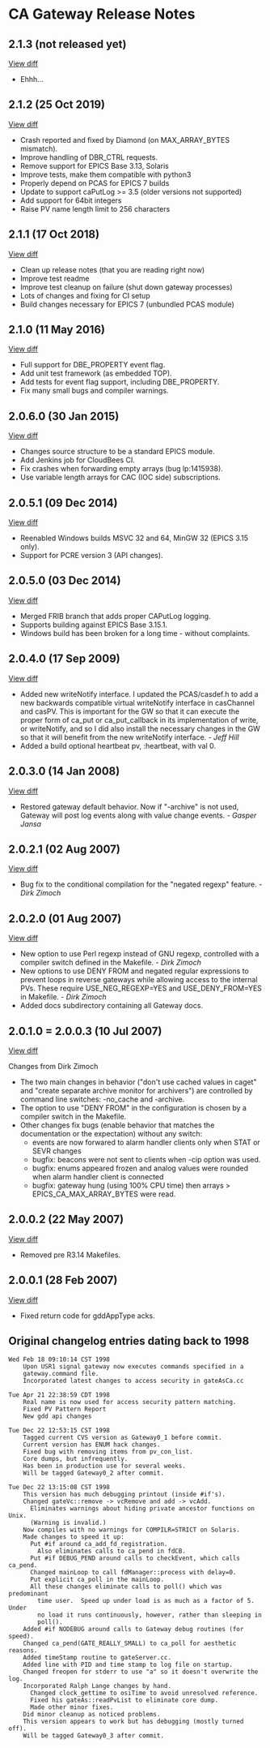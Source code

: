 CA Gateway Release Notes
========================

## 2.1.3 (not released yet)
[View diff](https://github.com/epics-extensions/ca-gateway/compare/R2-1-2-0...master)

* Ehhh...

## 2.1.2 (25 Oct 2019)
[View diff](https://github.com/epics-extensions/ca-gateway/compare/R2-1-1-0...R2-1-2-0)

* Crash reported and fixed by Diamond (on MAX_ARRAY_BYTES mismatch).
* Improve handling of DBR_CTRL requests.
* Remove support for EPICS Base 3.13, Solaris
* Improve tests, make them compatible with python3
* Properly depend on PCAS for EPICS 7 builds
* Update to support caPutLog >= 3.5 (older versions not supported)
* Add support for 64bit integers
* Raise PV name length limit to 256 characters

## 2.1.1 (17 Oct 2018)
[View diff](https://github.com/epics-extensions/ca-gateway/compare/R2-1-0-0...R2-1-1-0)

* Clean up release notes (that you are reading right now)
* Improve test readme
* Improve test cleanup on failure (shut down gateway processes)
* Lots of changes and fixing for CI setup
* Build changes necessary for EPICS 7 (unbundled PCAS module)

## 2.1.0 (11 May 2016)
[View diff](https://github.com/epics-extensions/ca-gateway/compare/R2-0-6-0...R2-1-0-0)

* Full support for DBE_PROPERTY event flag.
* Add unit test framework (as embedded TOP).
* Add tests for event flag support, including DBE_PROPERTY.
* Fix many small bugs and compiler warnings.

## 2.0.6.0 (30 Jan 2015)
[View diff](https://github.com/epics-extensions/ca-gateway/compare/R2-0-5-1...R2-0-6-0)

* Changes source structure to be a standard EPICS module.
* Add Jenkins job for CloudBees CI.
* Fix crashes when forwarding empty arrays (bug lp:1415938).
* Use variable length arrays for CAC (IOC side) subscriptions.

## 2.0.5.1 (09 Dec 2014)
[View diff](https://github.com/epics-extensions/ca-gateway/compare/R2-0-5-0...R2-0-5-1)

* Reenabled Windows builds MSVC 32 and 64, MinGW 32 (EPICS 3.15 only).
* Support for PCRE version 3 (API changes).
    
## 2.0.5.0 (03 Dec 2014)
[View diff](https://github.com/epics-extensions/ca-gateway/compare/R2-0-4-0...R2-0-5-0)

* Merged FRIB branch that adds proper CAPutLog logging.
* Supports building against EPICS Base 3.15.1.
* Windows build has been broken for a long time - without complaints.

## 2.0.4.0 (17 Sep 2009)
[View diff](https://github.com/epics-extensions/ca-gateway/compare/R2-0-3-0...R2-0-4-0)

* Added new writeNotify interface.
  I updated the PCAS/casdef.h to add a new backwards compatible virtual 
  writeNotify interface in casChannel and casPV. This is important
  for the GW so that it can execute the proper form of ca_put or
  ca_put_callback in its implementation of write, or writeNotify,
  and so I did also install the necessary changes in the GW so that 
  it will benefit from the new writeNotify interface. _- Jeff Hill_
* Added a build optional heartbeat pv, <suffix>:heartbeat, with val 0.

## 2.0.3.0 (14 Jan 2008)
[View diff](https://github.com/epics-extensions/ca-gateway/compare/R2-0-2-1...R2-0-3-0)

* Restored gateway default behavior. Now if "-archive" is not used, Gateway 
  will post log events along with value change events. _- Gasper Jansa_

## 2.0.2.1 (02 Aug 2007)
[View diff](https://github.com/epics-extensions/ca-gateway/compare/R2-0-2-0...R2-0-2-1)

* Bug fix to the conditional compilation for the "negated regexp" feature.
  _- Dirk Zimoch_

## 2.0.2.0 (01 Aug 2007)
[View diff](https://github.com/epics-extensions/ca-gateway/compare/R2-0-1-0...R2-0-2-0)

* New option to use Perl regexp instead of GNU regexp, controlled with a
  compiler switch defined in the Makefile.  _- Dirk Zimoch_
* New options to use DENY FROM and negated regular expressions to prevent
  loops in reverse gateways while allowing access to the internal PVs.
  These require USE_NEG_REGEXP=YES and USE_DENY_FROM=YES in Makefile. _- Dirk Zimoch_
* Added docs subdirectory containing all Gateway docs.

## 2.0.1.0 = 2.0.0.3 (10 Jul 2007)
[View diff](https://github.com/epics-extensions/ca-gateway/compare/R2-0-0-2...R2-0-1-0)

Changes from Dirk Zimoch

* The two main changes in behavior ("don't use cached values in caget"
  and "create separate archive monitor for archivers") are controlled by
  command line switches: -no_cache and -archive.
* The option to use "DENY FROM" in the configuration is chosen by a 
  compiler switch in the Makefile.
* Other changes fix bugs (enable behavior that matches the documentation 
  or the expectation) without any switch:
  * events are now forwared to alarm handler clients only when STAT or 
    SEVR changes
  * bugfix: beacons were not sent to clients when -cip option was used.
  * bugfix: enums appeared frozen and analog values were rounded when 
    alarm handler client is connected
  * bugfix: gateway hung (using 100% CPU time) then arrays > 
    EPICS_CA_MAX_ARRAY_BYTES were read.

## 2.0.0.2 (22 May 2007)
[View diff](https://github.com/epics-extensions/ca-gateway/compare/R2-0-0-1...R2-0-0-2)

 * Removed pre R3.14 Makefiles.

## 2.0.0.1 (28 Feb 2007)
[View diff](https://github.com/epics-extensions/ca-gateway/compare/R2-0-0-0...R2-0-0-1)

 * Fixed return code for gddAppType acks.

## Original changelog entries dating back to 1998

    Wed Feb 18 09:10:14 CST 1998
        Upon USR1 signal gateway now executes commands specified in a
        gateway.command file. 
        Incorporated latest changes to access security in gateAsCa.cc

    Tue Apr 21 22:38:59 CDT 1998
        Real name is now used for access security pattern matching.
        Fixed PV Pattern Report 
        New gdd api changes

    Tue Dec 22 12:53:15 CST 1998
        Tagged current CVS version as Gateway0_1 before commit.
        Current version has ENUM hack changes.
        Fixed bug with removing items from pv_con_list.
        Core dumps, but infrequently.
        Has been in production use for several weeks.
        Will be tagged Gateway0_2 after commit.

    Tue Dec 22 13:15:08 CST 1998
        This version has much debugging printout (inside #if's).
        Changed gateVc::remove -> vcRemove and add -> vcAdd.
          Eliminates warnings about hiding private ancestor functions on Unix.
          (Warning is invalid.)
        Now compiles with no warnings for COMPILR=STRICT on Solaris.
        Made changes to speed it up:
          Put #if around ca_add_fd_registration.
            Also eliminates calls to ca_pend in fdCB.
          Put #if DEBUG_PEND around calls to checkEvent, which calls ca_pend.
          Changed mainLoop to call fdManager::process with delay=0.
          Put explicit ca_poll in the mainLoop.
          All these changes eliminate calls to poll() which was predominant
            time user.  Speed up under load is as much as a factor of 5. Under
            no load it runs continuously, however, rather than sleeping in
            poll().
        Added #if NODEBUG around calls to Gateway debug routines (for speed).
        Changed ca_pend(GATE_REALLY_SMALL) to ca_poll for aesthetic reasons.
        Added timeStamp routine to gateServer.cc.
        Added line with PID and time stamp to log file on startup.
        Changed freopen for stderr to use "a" so it doesn't overwrite the log.
        Incorporated Ralph Lange changes by hand.
          Changed clock_gettime to osiTime to avoid unresolved reference.
          Fixed his gateAs::readPvList to eliminate core dump.
          Made other minor fixes.
        Did minor cleanup as noticed problems.
        This version appears to work but has debugging (mostly turned off).
        Will be tagged Gateway0_3 after commit.
